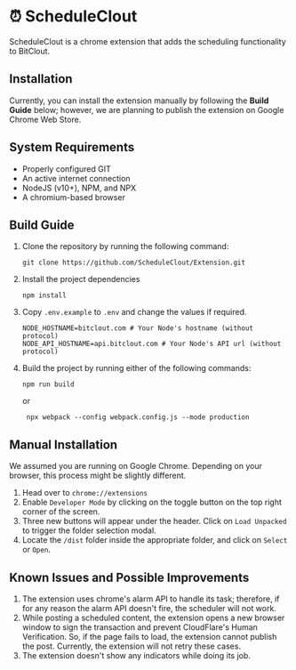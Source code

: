 # ⏰ ScheduleClout
ScheduleClout is a chrome extension that adds the scheduling functionality to BitClout.

## Installation
Currently, you can install the extension manually by following the **Build Guide** below; however, we are planning to publish the extension on Google Chrome Web Store.

## System Requirements
- Properly configured GIT
- An active internet connection
- NodeJS (v10+), NPM, and NPX
- A chromium-based browser

## Build Guide
1. Clone the repository by running the following command:
    ```shell script
    git clone https://github.com/ScheduleClout/Extension.git 
    ```
1. Install the project dependencies
    ```shell script
    npm install
    ```
1. Copy `.env.example` to `.env` and change the values if required.
    ```dotenv
   NODE_HOSTNAME=bitclout.com # Your Node's hostname (without protocol)
   NODE_API_HOSTNAME=api.bitclout.com # Your Node's API url (without protocol)
    ```
1. Build the project by running either of the following commands:
    ```shell script
   npm run build
    ```
   or
   ```shell script
    npx webpack --config webpack.config.js --mode production
    ```
## Manual Installation
We assumed you are running on Google Chrome. Depending on your browser, this process might be slightly different.

1. Head over to `chrome://extensions`
1. Enable `Developer Mode` by clicking on the toggle button on the top right corner of the screen.
1. Three new buttons will appear under the header. Click on `Load Unpacked` to trigger the folder selection modal.
1. Locate the `/dist` folder inside the appropriate folder, and click on `Select` or `Open`.

## Known Issues and Possible Improvements
1. The extension uses chrome's alarm API to handle its task; therefore, if for any reason the alarm API doesn't fire, the scheduler will not work.
1. While posting a scheduled content, the extension opens a new browser window to sign the transaction and prevent CloudFlare's Human Verification. So, if the page fails to load, the extension cannot publish the post. Currently, the extension will not retry these cases. 
1. The extension doesn't show any indicators while doing its job.
